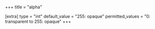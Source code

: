 +++
title = "alpha"

[extra]
type = "int"
default_value = "255: opaque"
permitted_values = "0: transparent to 255: opaque" 
+++